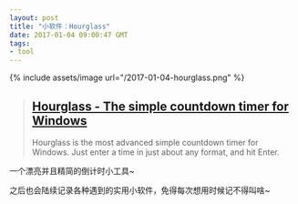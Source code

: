 ```yaml
---
layout: post
title: "小软件：Hourglass"
date: 2017-01-04 09:00:47 GMT
tags:
- tool
---
```

{% include assets/image url="/2017-01-04-hourglass.png" %}

> ## [Hourglass - The simple countdown timer for Windows](https://chris.dziemborowicz.com/apps/hourglass/)
> Hourglass is the most advanced simple countdown timer for Windows. Just enter a time in just about any format, and hit Enter.

一个漂亮并且精简的倒计时小工具~

之后也会陆续记录各种遇到的实用小软件，免得每次想用时候记不得叫啥~
